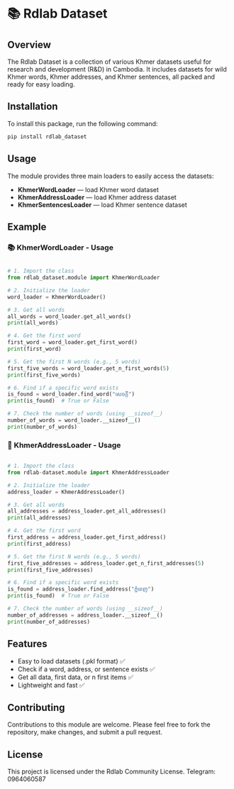 # 📚 Rdlab Dataset

## Overview
The Rdlab Dataset is a collection of various Khmer datasets useful for research and development (R&D) in Cambodia.
It includes datasets for wild Khmer words, Khmer addresses, and Khmer sentences, all packed and ready for easy loading.
## Installation

To install this package, run the following command:

```bash
pip install rdlab_dataset
```

## Usage
The module provides three main loaders to easily access the datasets:
- **KhmerWordLoader** — load Khmer word dataset
- **KhmerAddressLoader** — load Khmer address dataset
- **KhmerSentencesLoader** — load Khmer sentence dataset

## Example
### 📚 KhmerWordLoader - Usage
```python

# 1. Import the class
from rdlab_dataset.module import KhmerWordLoader

# 2. Initialize the loader
word_loader = KhmerWordLoader()

# 3. Get all words
all_words = word_loader.get_all_words()
print(all_words)

# 4. Get the first word
first_word = word_loader.get_first_word()
print(first_word)

# 5. Get the first N words (e.g., 5 words)
first_five_words = word_loader.get_n_first_words(5)
print(first_five_words)

# 6. Find if a specific word exists
is_found = word_loader.find_word("សេចក្ដី")
print(is_found)  # True or False

# 7. Check the number of words (using __sizeof__)
number_of_words = word_loader.__sizeof__()
print(number_of_words)

```

### 🏡 KhmerAddressLoader - Usage
```python

# 1. Import the class
from rdlab-dataset.module import KhmerAddressLoader

# 2. Initialize the loader
address_loader = KhmerAddressLoader()

# 3. Get all words
all_addresses = address_loader.get_all_addresses()
print(all_addresses)

# 4. Get the first word
first_address = address_loader.get_first_address()
print(first_address)

# 5. Get the first N words (e.g., 5 words)
first_five_addresses = address_loader.get_n_first_addresses(5)
print(first_five_addresses)

# 6. Find if a specific word exists
is_found = address_loader.find_address("ភ្នំពេញ")
print(is_found)  # True or False

# 7. Check the number of words (using __sizeof__)
number_of_addresses = address_loader.__sizeof__()
print(number_of_addresses)

```

## Features 
- Easy to load datasets (.pkl format) ✅
- Check if a word, address, or sentence exists ✅
- Get all data, first data, or n first items ✅
- Lightweight and fast ✅

## Contributing
Contributions to this module are welcome. Please feel free to fork the repository, make changes, and submit a pull request.

## License
This project is licensed under the Rdlab Community License.
Telegram: 0964060587